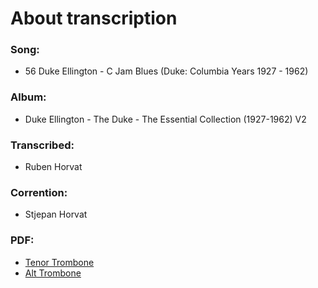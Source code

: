 # About transcription
### Song:
 - 56 Duke Ellington - C Jam Blues (Duke: Columbia Years 1927 - 1962)
### Album:
 - Duke Ellington - The Duke - The Essential Collection (1927-1962) V2
### Transcribed:
 - Ruben Horvat
### Corrention:
 - Stjepan Horvat
### PDF:
 - [Tenor Trombone](https://nbviewer.jupyter.org/github/barutheghost/c_jam_blues_trombone_solo_transcription/blob/master/pdf/c_jam_blues_trombone_solo.pdf)
 - [Alt Trombone](https://nbviewer.jupyter.org/github/barutheghost/c_jam_blues_trombone_solo_transcription/blob/master/pdf/c_jam_blues_trombone_solo_es.pdf)
